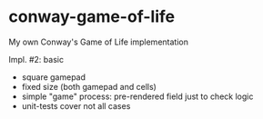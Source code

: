 # conway-game-of-life
My own Conway's Game of Life implementation

Impl. #2: basic
- square gamepad
- fixed size (both gamepad and cells)
- simple "game" process: pre-rendered field just to check logic
- unit-tests cover not all cases
